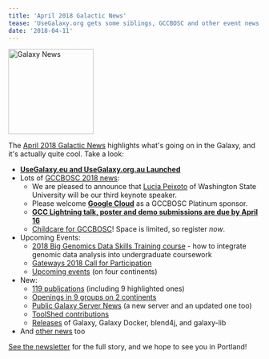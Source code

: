 ```yaml
---
title: 'April 2018 Galactic News'
tease: 'UseGalaxy.org gets some siblings, GCCBOSC and other event news; new pubs, servers, jobs, ...'
date: '2018-04-11'
---
```

[<img class="float-right" src="/images/galaxy-logos/GalaxyNews.png" alt="Galaxy News" width="170" />](/galaxy-updates/2018-04/)

The [April 2018 Galactic News](/galaxy-updates/2018-04/) highlights what's going on in the Galaxy, and it's actually quite cool.  Take a look:

* **[UseGalaxy.eu and UseGalaxy.org.au Launched](/galaxy-updates/2018-04/#usegalaxyeu-and-usegalaxyorgau-launched)**
* Lots of [GCCBOSC 2018 news](/galaxy-updates/2018-04/#gccbosc-2018):
    * We are pleased to announce that [Lucia Peixoto](/galaxy-updates/2018-04/#keynote-speakers) of Washington State University will be our third keynote speaker.
    * Please welcome **[Google Cloud](/galaxy-updates/2018-04/#google-cloud)** as a GCCBOSC Platinum sponsor.
    * **[GCC Lightning talk, poster and demo submissions are due by April 16](/galaxy-updates/2018-04/#submit-gcc-lightning-talks-posters-and-demos-by-april-16)**
    * [Childcare for GCCBOSC](/galaxy-updates/2018-04/#childcare-at-gccbosc)! Space is limited, so register *now*.
* Upcoming Events:
    * [2018 Big Genomics Data Skills Training course](/galaxy-updates/2018-04/#2018-big-genomics-data-skills-training-course) - how to integrate genomic data analysis into undergraduate coursework
    * [Gateways 2018 Call for Participation](/galaxy-updates/2018-04/#gateways-2018-call-for-participation-1st-deadline-may-7)
    * [Upcoming events](/galaxy-updates/2018-04/#upcoming-events) (on four continents)
* New:
    * [119 publications](/galaxy-updates/2018-04/#publications) (including 9 highlighted ones)
    * [Openings in 9 groups on 2 continents](/galaxy-updates/2018-04/#whos-hiring)
    * [Public Galaxy Server News](/galaxy-updates/2018-04/#public-galaxy-server-news) (a new server and an updated one too)
    * [ToolShed contributions](/galaxy-updates/2018-04/#toolshed-contributions)
    * [Releases](/galaxy-updates/2018-04/#releases) of Galaxy, Galaxy Docker, blend4j, and galaxy-lib
* And [other news](/galaxy-updates/2018-04/#other-news) too

[See the newsletter](/galaxy-updates/2018-04/) for the full story, and we hope to see you in Portland!
